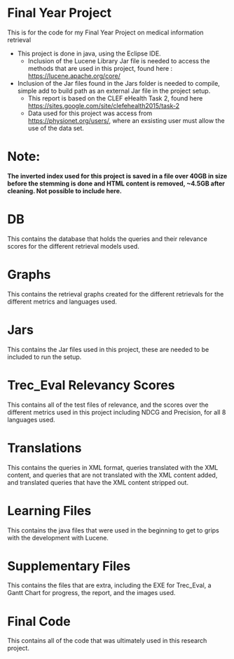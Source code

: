 # Final Year Project
This is for the code for my Final Year Project on medical information retrieval

* This project is done in java, using the Eclipse IDE.
  * Inclusion of the Lucene Library Jar file is needed to access the methods that are used in this project,
    found here : https://lucene.apache.org/core/
* Inclusion of the Jar files found in the Jars folder is needed to compile, simple add to build path as an external Jar file in the project setup.
  * This report is based on the CLEF eHealth Task 2, found here https://sites.google.com/site/clefehealth2015/task-2
  * Data used for this project was access from https://physionet.org/users/, where an exsisting user must allow the use of the data set.
  
# Note: 
<b>The inverted index used for this project is saved in a file over 40GB in size before the stemming is done and HTML content is removed, ~4.5GB after cleaning. Not possible to include here.</b>

# DB
This contains the database that holds the queries and their relevance scores for the different retrieval models used.

# Graphs
This contains the retrieval graphs created for the different retrievals for the different metrics and languages used.

# Jars
This contains the Jar files used in this project, these are needed to be included to run the setup.

# Trec_Eval Relevancy Scores
This contains all of the test files of relevance, and the scores over the different metrics used in this project including NDCG and Precision, for all 8 languages used.

# Translations
This contains the queries in XML format, queries translated with the XML content, and queries that are not translated with the XML content added, and translated queries that have the XML content stripped out.

# Learning Files
This contains the java files that were used in the beginning to get to grips with the development with Lucene.

# Supplementary Files
This contains the files that are extra, including the EXE for Trec_Eval, a Gantt Chart for progress, the report, and the images used.

# Final Code
This contains all of the code that was ultimately used in this research project.
